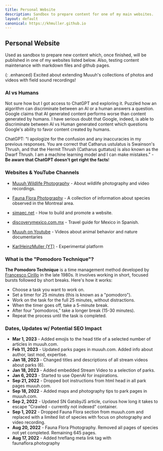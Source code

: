 ```yaml
---
title: Personal Website
description: Sandbox to prepare content for one of my main websites.
layout: default
canonical: https://khmuller.github.io
---
```


## Personal Website

Used as sandbox to prepare new content which, once finished, will be published in one of my websites listed below. Also, testing content maintenance with markdown files and github pages.

{: .enhanced}
Excited about extending Muuuh's collections of photos and videos with field sound recordings!

### AI vs Humans
Not sure how but I got access to ChatGPT and exploring it. Puzzled how an algorithm can discriminate between an AI or a human answers a question. Google claims that AI generated content performs worse than content generated by humans. I have serious doubt that Google, indeed, is able to discriminate between AI vs Human generated content which questions Google's ability to favor content created by humans.

ChatGPT: "I apologize for the confusion and any inaccuracies in my previous responses. You are correct that Catharus ustulatus is Swainson's Thrush, and that the Hermit Thrush (Catharus guttatus) is also known as the Dwarf Thrush. I am a machine learning model and I can make mistakes." - **Be aware that ChatGPT doesn't get right the facts**!

### Websites &amp; YouTube Channels

- [Muuuh Wildlife Photography](https://muuuh.com "Muuuh Wildlife Photography") - About wildlife photography and video recordings.
- [Fauna Flora Photography](https://faunaflora.photography "Fauna Flora Photography") - A collection of information about species observed in the Montreal area.
- [simaec.net](https://www.simaec.net "Web Publishing") - How to build and promote a website.
- [discoverymexico.com.mx](https://www.discoverymexico.com.mx "Discovery Mexico") - Travel guide for Mexico in Spanish.

- [Muuuh on Youtube](https://youtube.com/@Muuuh "Muuuh Wildlife Photography") - Videos about animal behavior and nature documentaries 
- [KarlHeinzMuller (YT)](https://youtube.com/@KarlHeinzMuller "Karl-Heinz Müller") - Experimental platform

### What is the "Pomodoro Technique"?

**The Pomodoro Technique** is a time management method developed by [Francesco Cirillo](https://francescocirillo.com/) in the late 1980s. It involves working in short, focused bursts followed by short breaks. Here's how it works:

- Choose a task you want to work on.
- Set a timer for 25 minutes (this is known as a "pomodoro").
- Work on the task for the full 25 minutes, without distractions.
- When the timer goes off, take a 5-minute break.
- After four "pomodoros," take a longer break (15-30 minutes).
- Repeat the process until the task is completed.

### Dates, Updates w/ Potential SEO Impact

- **Mar  1, 2023** - Added emojis to the head title of a selected number of articles in muuuh.com.
- **Feb 11, 2023** - Updated parks pages in muuuh.com. Added info about author, last mod, expertise.
- **Jan 18, 2023** - Changed titles and descriptions of all stream videos about parks (6).
- **Jan 18, 2023** - Added embedded Stream Video to a selection of parks.
- **Jan  6, 2023** - Started to use OpenAI for inspirations.
- **Sep 21, 2022** - Dropped bot instructions from html head in all park pages muuuh.com.
- **Sep 18, 2022** - Added maps and photography tips to park pages in muuuh.com.
- **Sep  2, 2022** - Updated SN GatsbyJS article, curious how long it takes to escape "Crawled - currently not indexed" container. 
- **Sep  1, 2022** - Dropped Fauna Flora section from muuuh.com and replaced with a limited list of species with focus on photography and video recording.
- **Aug 20, 2022** - Fauna Flora Photography. Removed all pages of species not yet completed. Remaining 645 pages. 
- **Aug 17, 2022** - Added hreflang meta link tag with faunaflora.photography